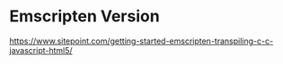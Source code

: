 # Emscripten Version

https://www.sitepoint.com/getting-started-emscripten-transpiling-c-c-javascript-html5/

